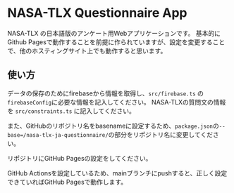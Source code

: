 # NASA-TLX Questionnaire App

NASA-TLX の日本語版のアンケート用Webアプリケーションです。
基本的にGithub Pagesで動作することを前提に作られていますが、設定を変更することで、他のホスティングサイト上でも動作すると思います。

## 使い方

データの保存のためにfirebaseから情報を取得し、`src/firebase.ts` の`firebaseConfig`に必要な情報を記入してください。
NASA-TLXの質問文の情報を `src/constraints.ts` に記入してください。

また、GitHubのリポジトリ名をbasenameに設定するため、`package.json`の`--base=/nasa-tlx-ja-questionnaire/`の部分をリポジトリ名に変更してください。

リポジトリにGitHub Pagesの設定をしてください。

GitHub Actionsを設定しているため、mainブランチにpushすると、正しく設定できていればGitHub Pagesで動作します。
